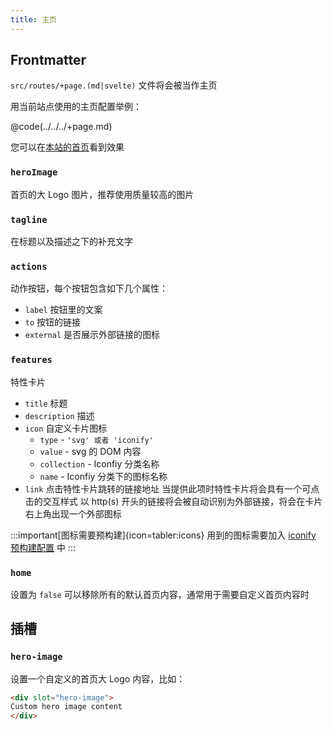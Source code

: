 ```yaml
---
title: 主页
---
```


## Frontmatter

`src/routes/+page.(md|svelte)` 文件将会被当作主页

用当前站点使用的主页配置举例：

@code(../../../+page.md)

您可以在[本站的首页](/)看到效果

### `heroImage`

首页的大 Logo 图片，推荐使用质量较高的图片

### `tagline`

在标题以及描述之下的补充文字

### `actions`

动作按钮，每个按钮包含如下几个属性：
* `label`
  按钮里的文案
* `to`
  按钮的链接
* `external`
  是否展示外部链接的图标

### `features`

特性卡片

* `title`
  标题
* `description`
  描述
* `icon`
自定义卡片图标
  * `type` - `'svg' 或者 'iconify'`
  * `value` - svg 的 DOM 内容
  * `collection` - Iconfiy 分类名称
  * `name` - Iconfiy 分类下的图标名称
* `link`
  点击特性卡片跳转的链接地址
  当提供此项时特性卡片将会具有一个可点击的交互样式
  以 http(s) 开头的链接将会被自动识别为外部链接，将会在卡片右上角出现一个外部图标

:::important[图标需要预构建]{icon=tabler:icons}
用到的图标需要加入 [iconify 预构建配置](/reference/default-theme/#preBuildIconifyIcons) 中
:::

### `home`

设置为 `false` 可以移除所有的默认首页内容，通常用于需要自定义首页内容时

## 插槽

### `hero-image`

设置一个自定义的首页大 Logo 内容，比如：

```html title="/src/routes/+page.(md|svelte)"
<div slot="hero-image">
Custom hero image content
</div>
```

